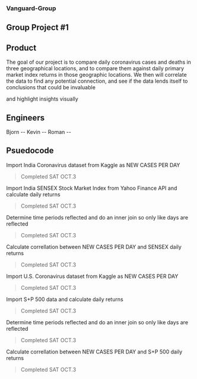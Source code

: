 ### Vanguard-Group
## Group Project #1

## Product
The goal of our project is to compare daily coronavirus cases and deaths in three geographical locations, and to compare them against daily primary market index returns in those geographic locations. We then will correlate the data to find any potential connection, and see if the data lends itself to conclusions that could be invaluable 

and highlight insights visually

## Engineers
Bjorn --
Kevin --
Roman -- 

## Psuedocode
Import India Coronavirus dataset from Kaggle as NEW CASES PER DAY
> Completed SAT OCT.3 

Import India SENSEX Stock Market Index from Yahoo Finance API and calculate daily returns
> Completed SAT OCT.3

Determine time periods reflected and do an inner join so only like days are reflected
> Completed SAT OCT.3

Calculate correllation between  NEW CASES PER DAY and SENSEX daily returns
> Completed SAT OCT.3

Import U.S. Coronavirus dataset from Kaggle as NEW CASES PER DAY
> Completed SAT OCT.3

Import S+P 500 data and calculate daily returns
> Completed SAT OCT.3

Determine time periods reflected and do an inner join so only like days are reflected
> Completed SAT OCT.3

Calculate correllation between  NEW CASES PER DAY and S+P 500 daily returns
> Completed SAT OCT.3
